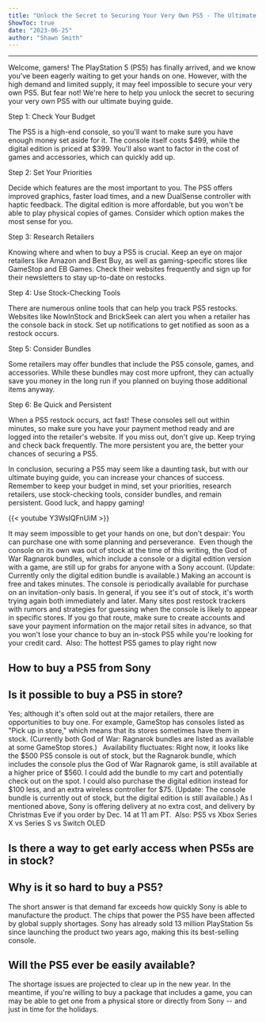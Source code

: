 ```yaml
---
title: "Unlock the Secret to Securing Your Very Own PS5 - The Ultimate Buying Guide!"
ShowToc: true 
date: "2023-06-25"
author: "Shawn Smith"
---
```

*****
Welcome, gamers! The PlayStation 5 (PS5) has finally arrived, and we know you've been eagerly waiting to get your hands on one. However, with the high demand and limited supply, it may feel impossible to secure your very own PS5. But fear not! We're here to help you unlock the secret to securing your very own PS5 with our ultimate buying guide.

Step 1: Check Your Budget

The PS5 is a high-end console, so you'll want to make sure you have enough money set aside for it. The console itself costs $499, while the digital edition is priced at $399. You'll also want to factor in the cost of games and accessories, which can quickly add up.

Step 2: Set Your Priorities

Decide which features are the most important to you. The PS5 offers improved graphics, faster load times, and a new DualSense controller with haptic feedback. The digital edition is more affordable, but you won't be able to play physical copies of games. Consider which option makes the most sense for you.

Step 3: Research Retailers

Knowing where and when to buy a PS5 is crucial. Keep an eye on major retailers like Amazon and Best Buy, as well as gaming-specific stores like GameStop and EB Games. Check their websites frequently and sign up for their newsletters to stay up-to-date on restocks.

Step 4: Use Stock-Checking Tools

There are numerous online tools that can help you track PS5 restocks. Websites like NowInStock and BrickSeek can alert you when a retailer has the console back in stock. Set up notifications to get notified as soon as a restock occurs.

Step 5: Consider Bundles

Some retailers may offer bundles that include the PS5 console, games, and accessories. While these bundles may cost more upfront, they can actually save you money in the long run if you planned on buying those additional items anyway.

Step 6: Be Quick and Persistent

When a PS5 restock occurs, act fast! These consoles sell out within minutes, so make sure you have your payment method ready and are logged into the retailer's website. If you miss out, don't give up. Keep trying and check back frequently. The more persistent you are, the better your chances of securing a PS5.

In conclusion, securing a PS5 may seem like a daunting task, but with our ultimate buying guide, you can increase your chances of success. Remember to keep your budget in mind, set your priorities, research retailers, use stock-checking tools, consider bundles, and remain persistent. Good luck, and happy gaming!

{{< youtube Y3WsIQFnUiM >}} 



It may seem impossible to get your hands on one, but don't despair: You can purchase one with some planning and perseverance. 
Even though the console on its own was out of stock at the time of this writing, the God of War Ragnarok bundles, which include a console or a digital edition version with a game, are still up for grabs for anyone with a Sony account. (Update: Currently only the digital edition bundle is available.) Making an account is free and takes minutes. The console is periodically available for purchase on an invitation-only basis.
In general, if you see it's out of stock, it's worth trying again both immediately and later. Many sites post restock trackers with rumors and strategies for guessing when the console is likely to appear in specific stores. If you go that route, make sure to create accounts and save your payment information on the major retail sites in advance, so that you won't lose your chance to buy an in-stock PS5 while you're looking for your credit card. 
Also: The hottest PS5 games to play right now

 
## How to buy a PS5 from Sony
 
## Is it possible to buy a PS5 in store?


Yes; although it's often sold out at the major retailers, there are opportunities to buy one. For example, GameStop has consoles listed as "Pick up in store," which means that its stores sometimes have them in stock. (Currently both God of War: Ragnarok bundles are listed as available at some GameStop stores.)  
Availability fluctuates: Right now, it looks like the $500 PS5 console is out of stock, but the Ragnarok bundle, which includes the console plus the God of War Ragnarok game, is still available at a higher price of $560. I could add the bundle to my cart and potentially check out on the spot. I could also purchase the digital edition instead for $100 less, and an extra wireless controller for $75. (Update: The console bundle is currently out of stock, but the digital edition is still available.)
As I mentioned above, Sony is offering delivery at no extra cost, and delivery by Christmas Eve if you order by Dec. 14 at 11 am PT. 
Also: PS5 vs Xbox Series X vs Series S vs Switch OLED 

 
## Is there a way to get early access when PS5s are in stock?
 
## Why is it so hard to buy a PS5?


The short answer is that demand far exceeds how quickly Sony is able to manufacture the product. The chips that power the PS5 have been affected by global supply shortages. Sony has already sold 13 million PlayStation 5s since launching the product two years ago, making this its best-selling console.  

 
## Will the PS5 ever be easily available?


The shortage issues are projected to clear up in the new year. In the meantime, if you're willing to buy a package that includes a game, you can may be able to get one from a physical store or directly from Sony -- and just in time for the holidays.  




